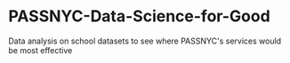 # PASSNYC-Data-Science-for-Good
Data analysis on school datasets to see where PASSNYC's services would be most effective
